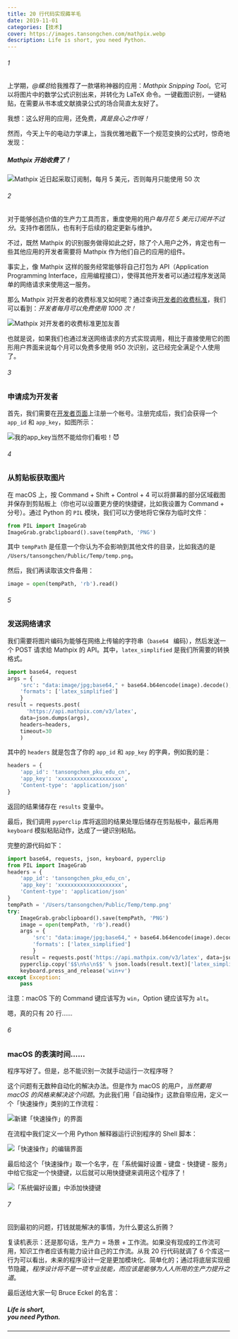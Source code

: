 ```yaml
---
title: 20 行代码实现薅羊毛
date: 2019-11-01
categories: [技术]
cover: https://images.tansongchen.com/mathpix.webp
description: Life is short, you need Python.
---
```


###### 1

上学期，*@蝶总*给我推荐了一款堪称神器的应用：*Mathpix Snipping Tool*。它可以将图片中的数学公式识别出来，并转化为 LaTeX 命令。一键截图识别，一键粘贴，在需要从书本或文献摘录公式的场合简直太友好了。

我想：这么好用的应用，还免费，*真是良心之作呀！*

然而，今天上午的电动力学课上，当我优雅地截下一个规范变换的公式时，惊奇地发现：

##### Mathpix 开始收费了！

![Mathpix 近日起采取订阅制，每月 5 美元，否则每月只能使用 50 次](http://img.candobear.com/2019-10-10-031559.png)



###### 2

对于能够创造价值的生产力工具而言，重度使用的用户*每月花 5 美元订阅并不过分*。支持作者团队，也有利于后续的稳定更新与维护。

不过，既然 Mathpix 的识别服务做得如此之好，除了个人用户之外，肯定也有一些其他应用的开发者需要将 Mathpix 作为他们自己的应用的组件。

事实上，像 Mathpix 这样的服务经常能够将自己打包为 API（Application Programming Interface，应用编程接口），使得其他开发者可以通过程序发送简单的网络请求来使用这一服务。

那么 Mathpix 对开发者的收费标准又如何呢？通过查询[开发者的收费标准](https://mathpix.com/ocr#pricing)，我们可以看到：*开发者每月可以免费使用 1000 次！*

![Mathpix 对开发者的收费标准更加友善](http://img.candobear.com/2019-10-10-034205.png)

也就是说，如果我们也通过发送网络请求的方式实现调用，相比于直接使用它的图形用户界面来说每个月可以免费多使用 950 次识别，这已经完全满足个人使用了。

###### 3

### 申请成为开发者

首先，我们需要在[开发者页面](https://dashboard.mathpix.com/login)上注册一个帐号。注册完成后，我们会获得一个 `app_id` 和 `app_key`，如图所示：

![我的`app_key`当然不能给你们看啦！😈️](http://img.candobear.com/2019-10-10-%E6%88%AA%E5%B1%8F2019-10-0920.57.59.png)

###### 4

### 从剪贴板获取图片

在 macOS 上，按 Command + Shift + Control + 4 可以将屏幕的部分区域截图并保存到剪贴板上（你也可以设置更方便的快捷键，比如我设置为 Command + 分号）。通过 Python 的 `PIL` 模块，我们可以方便地将它保存为临时文件：

```python
from PIL import ImageGrab
ImageGrab.grabclipboard().save(tempPath, 'PNG')
```

其中 `tempPath` 是任意一个你认为不会影响到其他文件的目录，比如我选的是 `/Users/tansongchen/Public/Temp/temp.png`。

然后，我们再读取该文件备用：

```python
image = open(tempPath, 'rb').read()
```

###### 5

### 发送网络请求

我们需要将图片编码为能够在网络上传输的字符串（`base64 ` 编码），然后发送一个 POST 请求给 Mathpix 的 API。其中，`latex_simplified` 是我们所需要的转换格式。

```python
import base64, request
args = {
    'src': "data:image/jpg;base64," + base64.b64encode(image).decode(),
    'formats': ['latex_simplified']
    }
result = requests.post(
      'https://api.mathpix.com/v3/latex',
    data=json.dumps(args),
    headers=headers,
    timeout=30
    )
```

其中的 `headers` 就是包含了你的 `app_id` 和 `app_key` 的字典，例如我的是：

```python
headers = {
    'app_id': 'tansongchen_pku_edu_cn',
    'app_key': 'xxxxxxxxxxxxxxxxxxxx',
    'Content-type': 'application/json'
}
```

返回的结果储存在 `results` 变量中。

最后，我们调用 `pyperclip` 库将返回的结果处理后储存在剪贴板中，最后再用 `keyboard` 模拟粘贴动作，达成了一键识别粘贴。

完整的源代码如下：

```python
import base64, requests, json, keyboard, pyperclip
from PIL import ImageGrab
headers = {
    'app_id': 'tansongchen_pku_edu_cn',
    'app_key': 'xxxxxxxxxxxxxxxxxxxx',
    'Content-type': 'application/json'
}
tempPath = '/Users/tansongchen/Public/Temp/temp.png'
try:
    ImageGrab.grabclipboard().save(tempPath, 'PNG')
    image = open(tempPath, 'rb').read()
    args = {
        'src': "data:image/jpg;base64," + base64.b64encode(image).decode(),
        'formats': ['latex_simplified']
        }
    result = requests.post('https://api.mathpix.com/v3/latex', data=json.dumps(args), headers=headers, timeout=30)
    pyperclip.copy('$$\n%s\n$$' % json.loads(result.text)['latex_simplified'])
    keyboard.press_and_release('win+v')
except Exception:
    pass
```

注意：macOS 下的 Command 键应该写为 `win`，Option 键应该写为 `alt`。

嗯，真的只有 20 行……

###### 6

### macOS 的表演时间……

程序写好了。但是，总不能识别一次就手动运行一次程序呀？

这个问题有无数种自动化的解决办法。但是作为 macOS 的用户，*当然要用 macOS 的风格来解决这个问题*。为此我们用「自动操作」这款自带应用，定义一个「快速操作」类别的工作流程：

![新建「快速操作」的界面](http://img.candobear.com/2019-10-10-170010.png)

在流程中我们定义一个用 Python 解释器运行识别程序的 Shell 脚本：

![「快速操作」的编辑界面](http://img.candobear.com/2019-10-10-170130.png)

最后给这个「快速操作」取一个名字，在「系统偏好设置 - 键盘 - 快捷键 - 服务」中给它指定一个快捷键，以后就可以用快捷键来调用这个程序了！

![「系统偏好设置」中添加快捷键](http://img.candobear.com/2019-10-10-170353.png)

###### 7

回到最初的问题，打钱就能解决的事情，为什么要这么折腾？

复读机表示：还是那句话，生产力 = 场景 + 工作流。如果没有现成的工作流可用，知识工作者应该有能力设计自己的工作流。从我 20 行代码就调了 6 个库这一行为可以看出，未来的程序设计一定是更加模块化、简单化的；通过将底层实现细节隐藏，*程序设计将不是一项专业技能，而应该是能够为人人所用的生产力提升之道*。

最后送给大家一句 Bruce Eckel 的名言：

##### Life is short, <br/>you need Python.

---


